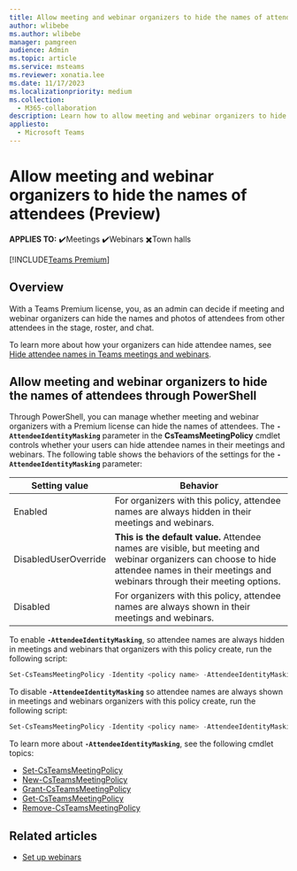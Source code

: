 ```yaml
---
title: Allow meeting and webinar organizers to hide the names of attendees (Preview)
author: wlibebe
ms.author: wlibebe
manager: pamgreen
audience: Admin
ms.topic: article
ms.service: msteams
ms.reviewer: xonatia.lee
ms.date: 11/17/2023
ms.localizationpriority: medium
ms.collection: 
  - M365-collaboration
description: Learn how to allow meeting and webinar organizers to hide the names of attendees in Microsoft Teams meetings and webinars so names of attendees are hidden from other attendees in meeting stage, roster, and chat. 
appliesto: 
  - Microsoft Teams
---
```

# Allow meeting and webinar organizers to hide the names of attendees (Preview)

**APPLIES TO:** ✔️Meetings ✔️Webinars ✖️Town halls

[!INCLUDE[Teams Premium](includes/teams-premium-ecm.md)]

## Overview

With a Teams Premium license, you, as an admin can decide if meeting and webinar organizers can hide the names and photos of attendees from other attendees in the stage, roster, and chat.

To learn more about how your organizers can hide attendee names, see [Hide attendee names in Teams meetings and webinars](https://support.microsoft.com/office/hide-attendee-names-in-teams-meetings-and-webinars-00389c74-ee61-48b5-bad8-8295600085ed).

## Allow meeting and webinar organizers to hide the names of attendees through PowerShell

Through PowerShell, you can manage whether meeting and webinar organizers with a Premium license can hide the names of attendees.
The **`-AttendeeIdentityMasking`** parameter in the **CsTeamsMeetingPolicy** cmdlet controls whether your users can hide attendee names in their meetings and webinars.
The following table shows the behaviors of the settings for the **`-AttendeeIdentityMasking`** parameter:

|Setting value| Behavior|
|---------|---------------|
|Enabled| For organizers with this policy, attendee names are always hidden in their meetings and webinars.|
|DisabledUserOverride| **This is the default value.** Attendee names are visible, but meeting and webinar organizers can choose to hide attendee names in their meetings and webinars through their meeting options.|
|Disabled| For organizers with this policy, attendee names are always shown in their meetings and webinars.|

To enable **`-AttendeeIdentityMasking`**, so attendee names are always hidden in meetings and webinars that organizers with this policy create, run the following script:

```PowerShell
Set-CsTeamsMeetingPolicy -Identity <policy name> -AttendeeIdentityMasking Enabled
```

To disable **`-AttendeeIdentityMasking`** so attendee names are always shown in meetings and webinars organizers with this policy create, run the following script:

```PowerShell
Set-CsTeamsMeetingPolicy -Identity <policy name> -AttendeeIdentityMasking Disabled
```

To learn more about **`-AttendeeIdentityMasking`**, see the following cmdlet topics:

- [Set-CsTeamsMeetingPolicy](/powershell/module/skype/set-csteamseventspolicy)
- [New-CsTeamsMeetingPolicy](/powershell/module/skype/new-csteamseventspolicy)
- [Grant-CsTeamsMeetingPolicy](/powershell/module/skype/grant-csteamseventspolicy)
- [Get-CsTeamsMeetingPolicy](/powershell/module/skype/get-csteamseventspolicy)
- [Remove-CsTeamsMeetingPolicy](/powershell/module/skype/remove-csteamseventspolicy)

## Related articles

- [Set up webinars](set-up-webinars.md)
